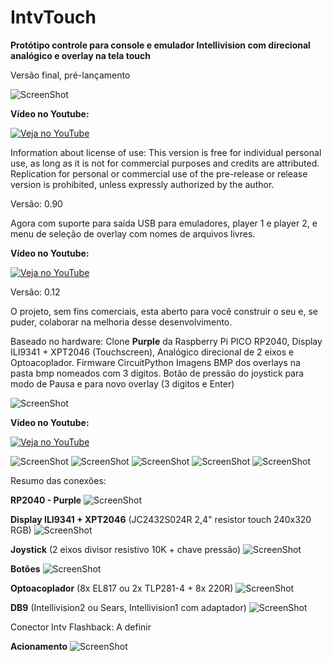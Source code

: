 # IntvTouch
**Protótipo controle para console e emulador Intellivision com direcional analógico e overlay na tela touch**

Versão final, pré-lançamento

![ScreenShot](https://raw.githubusercontent.com/rodineyhm/IntvTouch/main/Pictures/final.jpg)

**Vídeo no Youtube:**

[![Veja no YouTube](https://img.youtube.com/vi/a9IfyRDWwZY/0.jpg)](https://youtu.be/a9IfyRDWwZY)

Information about license of use:
This version is free for individual personal use, as long as it is not for commercial purposes and credits are attributed.
Replication for personal or commercial use of the pre-release or release version is prohibited, unless expressly authorized by the author.


Versão: 0.90

Agora com suporte para saída USB para emuladores, player 1 e player 2,
e menu de seleção de overlay com nomes de arquivos livres.

**Vídeo no Youtube:**

[![Veja no YouTube](https://img.youtube.com/vi/E4J67_oy-kw/0.jpg)](https://youtu.be/E4J67_oy-kw)


Versão: 0.12

O projeto, sem fins comerciais, esta aberto para você construir o seu e, se puder, colaborar na melhoria desse desenvolvimento.

Baseado no hardware: Clone **Purple** da Raspberry Pi PICO RP2040, Display ILI9341 + XPT2046 (Touchscreen), Analógico direcional de 2 eixos e Optoacoplador.
Firmware CircuitPython
Imagens BMP dos overlays na pasta bmp nomeados com 3 digitos.
Botão de pressão do joystick para modo de Pausa e para novo overlay (3 digitos e Enter)

![ScreenShot](https://raw.githubusercontent.com/rodineyhm/IntvTouch/main/Pictures/001.jpg)


**Vídeo no Youtube:**

[![Veja no YouTube](https://img.youtube.com/vi/FjTe33QmZQY/0.jpg)](https://youtu.be/FjTe33QmZQY)


![ScreenShot](https://raw.githubusercontent.com/rodineyhm/IntvTouch/main/Pictures/002.jpg)
![ScreenShot](https://raw.githubusercontent.com/rodineyhm/IntvTouch/main/Pictures/003.jpg)
![ScreenShot](https://raw.githubusercontent.com/rodineyhm/IntvTouch/main/Pictures/004.jpg)
![ScreenShot](https://raw.githubusercontent.com/rodineyhm/IntvTouch/main/Pictures/005.jpg)
![ScreenShot](https://raw.githubusercontent.com/rodineyhm/IntvTouch/main/Pictures/006.jpg)

Resumo das conexões:

**RP2040 - Purple**
![ScreenShot](https://raw.githubusercontent.com/rodineyhm/IntvTouch/main/Pictures/Pinos_Purple.jpg)

**Display ILI9341 + XPT2046** (JC2432S024R 2,4" resistor touch 240x320 RGB)
![ScreenShot](https://raw.githubusercontent.com/rodineyhm/IntvTouch/main/Pictures/Pinos_Display.jpg)

**Joystick** (2 eixos divisor resistivo 10K + chave pressão)
![ScreenShot](https://raw.githubusercontent.com/rodineyhm/IntvTouch/main/Pictures/Pinos_Joy.jpg)

**Botões**
![ScreenShot](https://raw.githubusercontent.com/rodineyhm/IntvTouch/main/Pictures/Pinos_Botoes.jpg)

**Optoacoplador** (8x EL817 ou 2x TLP281-4 + 8x 220R)
![ScreenShot](https://raw.githubusercontent.com/rodineyhm/IntvTouch/main/Pictures/Pinos_Opto.jpg)

**DB9** (Intellivision2 ou Sears, Intellivision1 com adaptador)
![ScreenShot](https://raw.githubusercontent.com/rodineyhm/IntvTouch/main/Pictures/Pinos_DB9.jpg)

Conector Intv Flashback:
A definir

**Acionamento**
![ScreenShot](https://raw.githubusercontent.com/rodineyhm/IntvTouch/main/Pictures/Pinos_Sinais.jpg)

